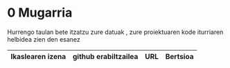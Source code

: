 # 0 Mugarria

Hurrengo taulan bete itzatzu zure datuak , zure proiektuaren kode iturriaren helbidea zien den esanez

| Ikaslearen izena | github erabiltzailea    | URL  | Bertsioa |
|----------------------------------|------------|---------|---------|
